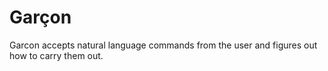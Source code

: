 Garçon
======

Garcon accepts natural language commands from the user and figures out how to carry them out.
